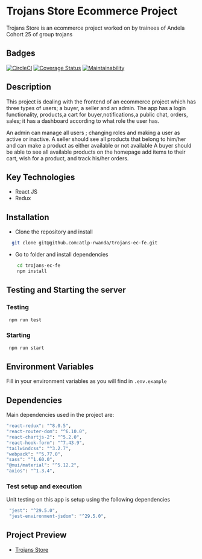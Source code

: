# Trojans Store Ecommerce Project

Trojans Store is an ecommerce project worked on by trainees of Andela Cohort 25 of group trojans

## Badges

[![CircleCI](https://dl.circleci.com/status-badge/img/gh/atlp-rwanda/trojans-ec-fe/tree/dev.svg?style=svg)](https://dl.circleci.com/status-badge/redirect/gh/atlp-rwanda/trojans-ec-fe/tree/dev)
[![Coverage Status](https://coveralls.io/repos/github/atlp-rwanda/trojans-ec-fe/badge.svg?branch=ch-setupTests-circleCi-coverage-184760033)](https://coveralls.io/github/atlp-rwanda/trojans-ec-fe?branch=ch-setupTests-circleCi-coverage-184760033)
[![Maintainability](https://api.codeclimate.com/v1/badges/0ac4248811966208ffa8/maintainability)](https://codeclimate.com/github/atlp-rwanda/trojans-ec-fe/maintainability)

## Description

This project is dealing with the frontend of an ecommerce project which has three types of users; a buyer, a seller and an admin. The app has a login functionality, products,a cart for buyer,notifications,a public chat, orders, sales; it has a dashboard according to what role the user has.

An admin can manage all users ; changing roles and making a user as active or inactive.
A seller should see all products that belong to him/her and can make a product as either available or not available
A buyer should be able to see all available products on the homepage add items to their cart, wish for a product, and track his/her orders.

## Key Technologies

- React JS
- Redux

## Installation

- Clone the repository and install

```bash
  git clone git@github.com:atlp-rwanda/trojans-ec-fe.git
```

- Go to folder and install dependencies

```bash
    cd trojans-ec-fe
    npm install
```

## Testing and Starting the server

### Testing

```bash
 npm run test
```

### Starting

```bash
 npm run start
```

## Environment Variables

Fill in your environment variables as you will find in `.env.example`

## Dependencies

Main dependencies used in the project are:

```bash
"react-redux": "^8.0.5",
"react-router-dom": "^6.10.0",
"react-chartjs-2": "^5.2.0",
"react-hook-form": "^7.43.9",
"tailwindcss": "^3.2.7",
"webpack": "^5.77.0",
"sass": "^1.60.0",
"@mui/material": "^5.12.2",
"axios": "^1.3.4",
```

### Test setup and execution

Unit testing on this app is setup using the following dependencies

```bash
 "jest": "^29.5.0",
 "jest-environment-jsdom": "^29.5.0",
```

## Project Preview

- [Trojans Store](https://trojans-ec-fe.vercel.app/)
